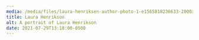 ```yaml
---
media: /media/files/laura-henriksen-author-photo-1-e1565818236633-2000x.jpeg
title: Laura Henrikson
alt: A portrait of Laura Henrikson
date: 2021-07-29T13:18:00-0500
---
```

